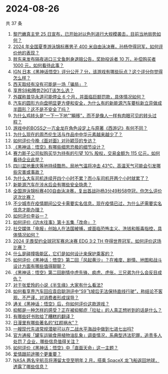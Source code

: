 # 2024-08-26

共 37 条

<!-- BEGIN -->
<!-- 最后更新时间 Mon Aug 26 2024 03:14:56 GMT+0800 (China Standard Time) -->

1. [黎巴嫩真主党 25 日宣布，已开始对以色列进行大规模袭击，目前当地局势如何？](https://www.zhihu.com/question/665242581)
1. [2024 年全国夏季游泳锦标赛男子 400 米自由泳决赛，孙杨夺得冠军，如何评价他的表现？](https://www.zhihu.com/question/665273840)
1. [胖东来发布隔夜进口三文鱼刺身退赔公告，奖励投诉者 10 万，补偿购买者 1000 元，如何看待此事？](https://www.zhihu.com/question/665235028)
1. [IGN 日本《黑神话悟空》评分公开 7 分，该游戏有哪些玩点？这个评分你觉得怎么样？](https://www.zhihu.com/question/665117146)
1. [西天取经有没有可能是一场「骗局」？](https://www.zhihu.com/question/664827232)
1. [享界S9和腾势Z9GT该怎么选？](https://www.zhihu.com/question/664988326)
1. [外媒称普华永道可能停业 6 个月，并面临巨额罚款，具体情况如何？](https://www.zhihu.com/question/665004793)
1. [汽车的圆形方向盘明显更方便和安全，为什么有的新能源汽车要标新立异做成半圆形？这不是不安全了吗？](https://www.zhihu.com/question/665048126)
1. [为什么鸡转头是“一下一下地”“瞬移”，而不是像人一样有肉眼可见的转头过程？](https://www.zhihu.com/question/665173840)
1. [游戏中的BOSS之一亢金龙在角色设定上与原著《西游记》有何不同？](https://www.zhihu.com/question/664774540)
1. [为什么现在的周杰伦生活与作品中中华元素越来越少了？](https://www.zhihu.com/question/659809473)
1. [如何评价今晚《面对面》对孙颖莎的专访？](https://www.zhihu.com/question/665282628)
1. [《黑神话：悟空》有哪些细思恐极的细节设计？](https://www.zhihu.com/question/664773977)
1. [赛力斯子公司拟购买华为持有的引望 10% 股权，交易金额为 115 亿元，如何看待企业此举？](https://www.zhihu.com/question/665262579)
1. [四川盆地重庆等地持续酷热，局地气温将冲击 43℃，高温天气可能会引发哪些灾害或事故？](https://www.zhihu.com/question/665106847)
1. [为什么大车司机连续开四个小时不累？而小车司机开两个小时就累了？](https://www.zhihu.com/question/663522207)
1. [新能源汽车在涉水后会有哪些安全隐患？](https://www.zhihu.com/question/648062080)
1. [全国游泳锦标赛400自由泳决赛，复出首战孙杨3分49秒58夺冠，你怎么评价这次比赛？](https://www.zhihu.com/question/665273811)
1. [不少城市在疫情期间公交卡需要实名信息，现在疫情已过，为什么还需要实名信息才能办理？](https://www.zhihu.com/question/665068531)
1. [如何评价李谷一？](https://www.zhihu.com/question/268238826)
1. [如何评价《边水往事》第十五集「改命」？](https://www.zhihu.com/question/665245785)
1. [社交媒体「电报」创始人在法国被捕，或面临恐怖主义、洗钱和贩毒指控，具体情况如何？](https://www.zhihu.com/question/665239062)
1. [2024 无畏契约全球冠军赛总决赛 EDG 3:2 TH 夺得世界冠军，如何评价这场比赛？](https://www.zhihu.com/question/665276323)
1. [什么是碰撞吸能区，它们是如何设计来保护乘客的？](https://www.zhihu.com/question/663004286)
1. [如何评价《黑神话：悟空》第二回「风起黄沙」？在难度、剧情、地图和战斗设计方面有哪些值得聊聊？](https://www.zhihu.com/question/664978112)
1. [《黑神话：悟空》第二回剧情中虎先锋、疯虎、虎伥，三兄弟为什么会反目成仇？](https://www.zhihu.com/question/665128967)
1. [对于张爱玲的小说《半生缘》大家有什么看法?](https://www.zhihu.com/question/39572433)
1. [如何看享界汽车回应袁启聪测评中“S9飞坡后无法保持直线行驶”，称结论不客观、不严谨，对消费者形成误导？](https://www.zhihu.com/question/665256943)
1. [通关《黑神话：悟空》后，你如何评价这款游戏？](https://www.zhihu.com/question/664774078)
1. [抑郁是一种怎样的感受？正在被抑郁症「拉扯」的人真正想听到的话是什么？](https://www.zhihu.com/question/664891821)
1. [有哪些好书败给了糟糕的翻译？](https://www.zhihu.com/question/36278156)
1. [日漫里有哪些著名的“红颜祸水”？](https://www.zhihu.com/question/662938781)
1. [一艘现代先进常规潜艇可以在二战水平海战中做到七进七出吗?](https://www.zhihu.com/question/660111474)
1. [官方通报「罐车运输食用植物油乱象」调查情况，系典型违法犯罪，追责多人处罚 7 企业，哪些信息值得关注？](https://www.zhihu.com/question/665276203)
1. [如何评价《黑神话：悟空》中「直面天命」这一主题？](https://www.zhihu.com/question/664694631)
1. [爱情跟前途哪个更重要？](https://www.zhihu.com/question/662412439)
1. [NASA 两名宇航员将滞留太空至明年 2 月，搭乘 SpaceX 龙飞船返回地球，透露了哪些信息？](https://www.zhihu.com/question/665236814)

<!-- END -->
